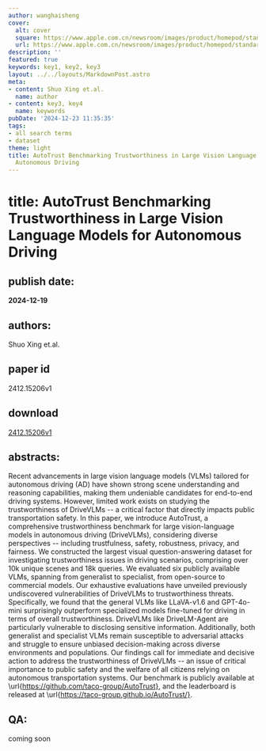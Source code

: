 ```yaml
---
author: wanghaisheng
cover:
  alt: cover
  square: https://www.apple.com.cn/newsroom/images/product/homepod/standard/Apple-HomePod-hero-230118_big.jpg.large_2x.jpg
  url: https://www.apple.com.cn/newsroom/images/product/homepod/standard/Apple-HomePod-hero-230118_big.jpg.large_2x.jpg
description: ''
featured: true
keywords: key1, key2, key3
layout: ../../layouts/MarkdownPost.astro
meta:
- content: Shuo Xing et.al.
  name: author
- content: key3, key4
  name: keywords
pubDate: '2024-12-23 11:35:35'
tags:
- all search terms
- dataset
theme: light
title: AutoTrust Benchmarking Trustworthiness in Large Vision Language Models for
  Autonomous Driving
---
```


# title: AutoTrust Benchmarking Trustworthiness in Large Vision Language Models for Autonomous Driving 
## publish date: 
**2024-12-19** 
## authors: 
  Shuo Xing et.al. 
## paper id
2412.15206v1
## download
[2412.15206v1](http://arxiv.org/abs/2412.15206v1)
## abstracts:
Recent advancements in large vision language models (VLMs) tailored for autonomous driving (AD) have shown strong scene understanding and reasoning capabilities, making them undeniable candidates for end-to-end driving systems. However, limited work exists on studying the trustworthiness of DriveVLMs -- a critical factor that directly impacts public transportation safety. In this paper, we introduce AutoTrust, a comprehensive trustworthiness benchmark for large vision-language models in autonomous driving (DriveVLMs), considering diverse perspectives -- including trustfulness, safety, robustness, privacy, and fairness. We constructed the largest visual question-answering dataset for investigating trustworthiness issues in driving scenarios, comprising over 10k unique scenes and 18k queries. We evaluated six publicly available VLMs, spanning from generalist to specialist, from open-source to commercial models. Our exhaustive evaluations have unveiled previously undiscovered vulnerabilities of DriveVLMs to trustworthiness threats. Specifically, we found that the general VLMs like LLaVA-v1.6 and GPT-4o-mini surprisingly outperform specialized models fine-tuned for driving in terms of overall trustworthiness. DriveVLMs like DriveLM-Agent are particularly vulnerable to disclosing sensitive information. Additionally, both generalist and specialist VLMs remain susceptible to adversarial attacks and struggle to ensure unbiased decision-making across diverse environments and populations. Our findings call for immediate and decisive action to address the trustworthiness of DriveVLMs -- an issue of critical importance to public safety and the welfare of all citizens relying on autonomous transportation systems. Our benchmark is publicly available at \url{https://github.com/taco-group/AutoTrust}, and the leaderboard is released at \url{https://taco-group.github.io/AutoTrust/}.
## QA:
coming soon
